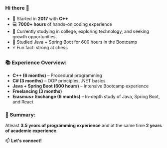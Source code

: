 ### Hi there 👋

- 🚀 Started in **2017** with **C++**
- 💻 **7000+ hours** of hands-on coding experience  
- 🔭 Currently studying in college, exploring technology, and seeking growth opportunities.
- 🌱 Studied Java + Spring Boot for 600 hours in the Bootcamp
- ⚡ Fun fact: strong at chess

### 📚 Experience Overview:
- **C++ (6 months)** – Procedural programming
- **C# (3 months)** – OOP principles, .NET basics  
- **Java + Spring Boot (600 hours)** – Intensive Bootcamp experience  
- **Freelancing (3 months)**
- **Erasmus+ Exchange (6 months)** – In-depth study of Java, Spring Boot, and React

### 📌 Summary:
Atleast **3.5 years of programming experience** and at the same time **2 years of academic experience**.

📫 **Let's connect!**
